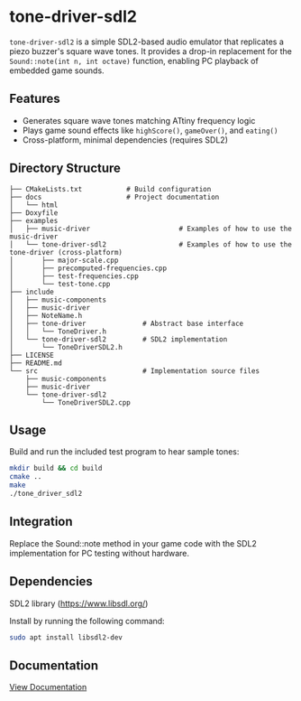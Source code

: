 # tone-driver-sdl2

`tone-driver-sdl2` is a simple SDL2-based audio emulator that replicates a piezo buzzer's square wave tones. It provides a drop-in replacement for the `Sound::note(int n, int octave)` function, enabling PC playback of embedded game sounds.

## Features

- Generates square wave tones matching ATtiny frequency logic
- Plays game sound effects like `highScore()`, `gameOver()`, and `eating()`
- Cross-platform, minimal dependencies (requires SDL2)

## Directory Structure

```
├── CMakeLists.txt           # Build configuration
├── docs                     # Project documentation
│   └── html
├── Doxyfile
├── examples
│   ├── music-driver                      # Examples of how to use the music-driver
│   └── tone-driver-sdl2                  # Examples of how to use the tone-driver (cross-platform)
│       ├── major-scale.cpp
│       ├── precomputed-frequencies.cpp
│       ├── test-frequencies.cpp
│       └── test-tone.cpp
├── include
│   ├── music-components
│   ├── music-driver
│   ├── NoteName.h
│   ├── tone-driver              # Abstract base interface
│   │   └── ToneDriver.h
│   └── tone-driver-sdl2         # SDL2 implementation
│       └── ToneDriverSDL2.h
├── LICENSE
├── README.md
└── src                          # Implementation source files
    ├── music-components
    ├── music-driver
    └── tone-driver-sdl2
        └── ToneDriverSDL2.cpp
```

## Usage

Build and run the included test program to hear sample tones:

```bash
mkdir build && cd build
cmake ..
make
./tone_driver_sdl2
```

## Integration
Replace the Sound::note method in your game code with the SDL2 implementation for PC testing without hardware.

## Dependencies
SDL2 library (https://www.libsdl.org/)

Install by running the following command:

```bash
sudo apt install libsdl2-dev
```

## Documentation

[View Documentation](https://raw.githack.com/SeanP2001/tone-driver-sdl2/main/docs/html/index.html)
